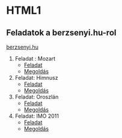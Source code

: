# HTML1

## Feladatok a berzsenyi.hu-rol
[berzsenyi.hu](http://info.berzsenyi.hu/halozatok/html-feladatok)

1. Feladat : Mozart
    * [Feladat](http://info.berzsenyi.hu/halozatok/html-feladatok/mozart)
    * [Megoldás](Feladat%201/Mozart/mozart.html)
1. Feladat: Himnusz
    * [Feladat](http://info.berzsenyi.hu/halozatok/html-feladatok/himnusz)
    * [Megoldás](Feladat%201/Himnusz/euhimnusz.html)
1. Feladat: Oroszlán
    * [Feladat](http://info.berzsenyi.hu/halozatok/html-feladatok/oroszlan)
    * [Megoldás](Feladat%201/Oroszlán/oroszlan.html)
1. Feladat: IMO 2011
    * [Feladat](http://info.berzsenyi.hu/halozatok/html-feladatok/imo-2011)
    * [Megoldás](Feladat%201/IMO%202011/imo2011.html)